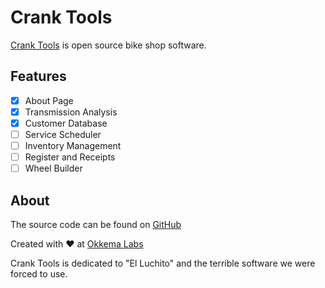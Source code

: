 # Crank Tools

[Crank Tools](https://crank.tools) is open source bike shop software.

## Features

- [x] About Page
- [x] Transmission Analysis
- [x] Customer Database
- [ ] Service Scheduler
- [ ] Inventory Management
- [ ] Register and Receipts
- [ ] Wheel Builder

## About

The source code can be found on [GitHub](https://github.com/okkema/crank-tools)

Created with :heart: at [Okkema Labs](https://okkema.org)

Crank Tools is dedicated to "El Luchito" and the terrible software we were forced to use.
